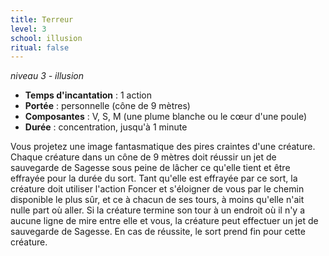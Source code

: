 ```yaml
---
title: Terreur
level: 3
school: illusion
ritual: false
---
```

*niveau 3 - illusion*

- **Temps d'incantation** : 1 action
- **Portée** : personnelle (cône de 9 mètres)
- **Composantes** : V, S, M (une plume blanche ou le cœur d'une poule)
- **Durée** : concentration, jusqu'à 1 minute

Vous projetez une image fantasmatique des pires craintes d'une créature. Chaque créature dans un cône de 9 mètres doit réussir un jet de sauvegarde de Sagesse sous peine de lâcher ce qu'elle tient et être effrayée pour la durée du sort. Tant qu'elle est effrayée par ce sort, la créature doit utiliser l'action Foncer et s'éloigner de vous par le chemin disponible le plus sûr, et ce à chacun de ses tours, à moins qu'elle n'ait nulle part où aller. Si la créature termine son tour à un endroit où il n'y a aucune ligne de mire entre elle et vous, la créature peut effectuer un jet de sauvegarde de Sagesse. En cas de réussite, le sort prend fin pour cette créature.